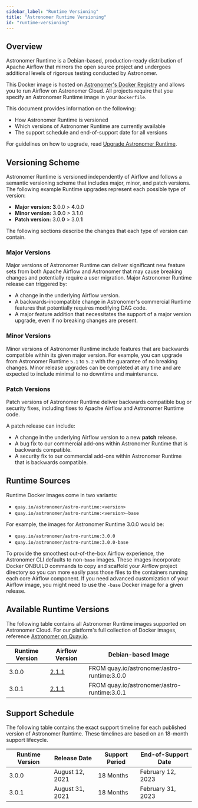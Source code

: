 ```yaml
---
sidebar_label: "Runtime Versioning"
title: "Astronomer Runtime Versioning"
id: "runtime-versioning"
---
```


## Overview

Astronomer Runtime is a Debian-based, production-ready distribution of Apache Airflow that mirrors the open source project and undergoes additional levels of rigorous testing conducted by Astronomer.

This Docker image is hosted on [Astronomer's Docker Registry](https://quay.io/repository/astronomer/astro-runtime) and allows you to run Airflow on Astronomer Cloud. All projects require that you specify an Astronomer Runtime image in your `Dockerfile`.

This document provides information on the following:

- How Astronomer Runtime is versioned
- Which versions of Astronomer Runtime are currently available
- The support schedule and end-of-support date for all versions

For guidelines on how to upgrade, read [Upgrade Astronomer Runtime](upgrade-runtime).

## Versioning Scheme

Astronomer Runtime is versioned independently of Airflow and follows a semantic versioning scheme that includes major, minor, and patch versions. The following example Runtime upgrades represent each possible type of version:

- **Major version:** **3**.0.0 > **4**.0.0
- **Minor version:** 3.**0**.0 > 3.**1**.0
- **Patch version:** 3.0.**0** > 3.0.**1**

The following sections describe the changes that each type of version can contain.

### Major Versions

Major versions of Astronomer Runtime can deliver significant new feature sets from both Apache Airflow and Astronomer that may cause breaking changes and potentially require a user migration. Major Astronomer Runtime release can triggered by:

- A change in the underlying Airflow version.
- A backwards-incompatible change in Astronomer's commercial Runtime features that potentially requires modifying DAG code.
- A major feature addition that necessitates the support of a major version upgrade, even if no breaking changes are present.

### Minor Versions

Minor versions of Astronomer Runtime include features that are backwards compatible within its given major version. For example, you can upgrade from Astronomer Runtime `5.1` to `5.2` with the guarantee of no breaking changes. Minor release upgrades can be completed at any time and are expected to include minimal to no downtime and maintenance.

### Patch Versions

Patch versions of Astronomer Runtime deliver backwards compatible bug or security fixes, including fixes to Apache Airflow and Astronomer Runtime code.

A patch release can include:

- A change in the underlying Airflow version to a new **patch** release.
- A bug fix to our commercial add-ons within Astronomer Runtime that is backwards compatible.
- A security fix to our commercial add-ons within Astronomer Runtime that is backwards compatible.

## Runtime Sources

Runtime Docker images come in two variants:

- `quay.io/astronomer/astro-runtime:<version>`
- `quay.io/astronomer/astro-runtime:<version>-base`

For example, the images for Astronomer Runtime 3.0.0 would be:

- `quay.io/astronomer/astro-runtime:3.0.0`
- `quay.io/astronomer/astro-runtime:3.0.0-base`

To provide the smoothest out-of-the-box Airflow experience, the Astronomer CLI defaults to non-`base` images. These images incorporate Docker ONBUILD commands to copy and scaffold your Airflow project directory so you can more easily pass those files to the containers running each core Airflow component. If you need advanced customization of your Airflow image, you might need to use the `-base` Docker image for a given release.

## Available Runtime Versions

The following table contains all Astronomer Runtime images supported on Astronomer Cloud. For our platform's full collection of Docker images, reference [Astronomer on Quay.io](https://quay.io/repository/astronomer/astro-runtime?tab=tags).

| Runtime Version | Airflow Version                                                                            | Debian-based Image                          |
| --------------- | ------------------------------------------------------------------------------------------ | ------------------------------------------- |
| 3.0.0           | [2.1.1](https://github.com/astronomer/astro-runtime/blob/main/CHANGELOG.md#301-2021-08-31) | FROM quay.io/astronomer/astro-runtime:3.0.0 |
| 3.0.1           | [2.1.1](https://github.com/astronomer/astro-runtime/blob/main/CHANGELOG.md#301-2021-08-31) | FROM quay.io/astronomer/astro-runtime:3.0.1 |

## Support Schedule

The following table contains the exact support timeline for each published version of Astronomer Runtime. These timelines are based on an 18-month support lifecycle.

| Runtime Version | Release Date    | Support Period | End-of-Support Date |
| --------------- | --------------- | -------------- | ------------------- |
| 3.0.0           | August 12, 2021 | 18 Months      | February 12, 2023   |
| 3.0.1           | August 31, 2021 | 18 Months      | February 31, 2023   |
